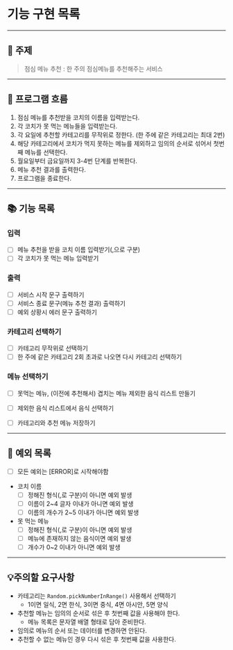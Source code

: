 # 기능 구현 목록

---
## 📌 주제
> 점심 메뉴 추천 : 한 주의 점심메뉴를 추천해주는 서비스

---
## 📍 프로그램 흐름
1. 점심 메뉴를 추천받을 코치의 이름을 입력받는다.
2. 각 코치가 못 먹는 메뉴들을 입력받는다. 
3. 각 요일에 추천할 카테고리를 무작위로 정한다. (한 주에 같은 카테고리는 최대 2번)
4. 해당 카테고리에서 코치가 먹지 못하는 메뉴를 제외하고 임의의 순서로 섞어서 첫번째 메뉴를 선택한다.
5. 월요일부터 금요일까지 3-4번 단계를 반복한다.
6. 메뉴 추천 결과를 출력한다. 
7. 프로그램을 종료한다.

---
## 📚 기능 목록

### 입력 
- [ ] 메뉴 추천을 받을 코치 이름 입력받기(,으로 구분)
- [ ] 각 코치가 못 먹는 메뉴 입력받기

### 출력 
- [ ] 서비스 시작 문구 출력하기 
- [ ] 서비스 종료 문구(메뉴 추천 결과) 출력하기 
- [ ] 예외 상황시 에러 문구 출력하기 

### 카테고리 선택하기
- [ ] 카테고리 무작위로 선택하기 
- [ ] 한 주에 같은 카테고리 2회 초과로 나오면 다시 카테고리 선택하기

### 메뉴 선택하기 
- [ ] 못먹는 메뉴, (이전에 추천해서) 겹치는 메뉴 제외한 음식 리스트 만들기 
- [ ] 제외한 음식 리스트에서 음식 선택하기 
- [ ] 카테고리와 추천 메뉴 저장하기


---
## 📒 예외 목록
- [ ] 모든 예외는 [ERROR]로 시작해야함

- 코치 이름 
  - [ ] 정해진 형식(,로 구분)이 아니면 예외 발생 
  - [ ] 이름이 2~4 글자 이내가 아니면 예외 발생 
  - [ ] 이름의 개수가 2~5 이내가 아니면 예외 발생 

- 못 먹는 메뉴 
  - [ ] 정해진 형식(,로 구분)이 아니면 예외 발생
  - [ ] 메뉴에 존재하지 않는 음식이면 예외 발생 
  - [ ] 개수가 0~2 이내가 아니면 예외 발생

---
## 💡주의할 요구사항
- 카테고리는 `Random.pickNumberInRange()` 사용해서 선택하기 
  - 1이면 일식, 2면 한식, 3이면 중식, 4면 아시안, 5면 양식
- 추천할 메뉴는 임의의 순서로 섞은 후 첫번째 값을 사용해야 한다.
  - 메뉴 목록은 문자열 배열 형태로 담아 준비한다.
- 임의로 메뉴의 순서 또는 데이터를 변경하면 안된다. 
- 추천할 수 없는 메뉴인 경우 다시 섞은 후 첫번째 값을 사용한다.